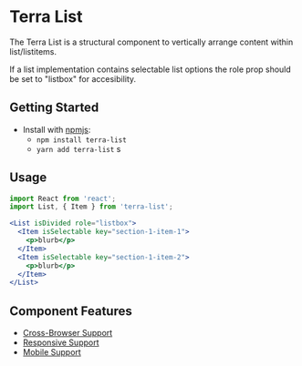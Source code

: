 # Terra List

The Terra List is a structural component to vertically arrange content within list/listitems.

If a list implementation contains selectable list options the role prop should be set to "listbox" for accesibility. 

## Getting Started

- Install with [npmjs](https://www.npmjs.com):
  - `npm install terra-list`
  - `yarn add terra-list`
s
## Usage

```jsx
import React from 'react';
import List, { Item } from 'terra-list';

<List isDivided role="listbox">
  <Item isSelectable key="section-1-item-1">
    <p>blurb</p>
  </Item>
  <Item isSelectable key="section-1-item-2">
    <p>blurb</p>
  </Item>
</List>
```

## Component Features
* [Cross-Browser Support](https://github.com/cerner/terra-ui/blob/master/src/terra-dev-site/contributing/ComponentStandards.e.contributing.md#cross-browser-support)
* [Responsive Support](https://github.com/cerner/terra-ui/blob/master/src/terra-dev-site/contributing/ComponentStandards.e.contributing.md#responsive-support)
* [Mobile Support](https://github.com/cerner/terra-ui/blob/master/src/terra-dev-site/contributing/ComponentStandards.e.contributing.md#mobile-support)
